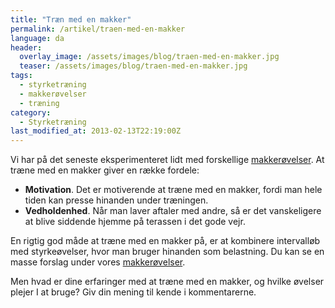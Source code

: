 ```yaml
---
title: "Træn med en makker"
permalink: /artikel/traen-med-en-makker
language: da
header:
  overlay_image: /assets/images/blog/traen-med-en-makker.jpg
  teaser: /assets/images/blog/traen-med-en-makker.jpg
tags:
  - styrketræning
  - makkerøvelser
  - træning
category:
  - Styrketræning
last_modified_at: 2013-02-13T22:19:00Z
---
```


Vi har på det seneste eksperimenteret lidt med forskellige [makkerøvelser](/exercises/tags/#makker). At træne med en makker giver en række fordele:

- **Motivation**. Det er motiverende at træne med en makker, fordi man hele tiden kan presse hinanden under træningen.
- **Vedholdenhed**. Når man laver aftaler med andre, så er det vanskeligere at blive siddende hjemme på terassen i det gode vejr.

En rigtig god måde at træne med en makker på, er at kombinere intervalløb med styrkeøvelser, hvor man bruger hinanden som belastning. Du kan se en masse forslag under vores [makkerøvelser](/exercises/tags/#makker).

Men hvad er dine erfaringer med at træne med en makker, og hvilke øvelser plejer I at bruge? Giv din mening til kende i kommentarerne.
